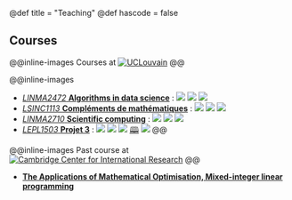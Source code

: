 @def title = "Teaching"
@def hascode = false

## Courses

@@inline-images
Courses at [![UCLouvain](../assets/index/uclouvain.png)](https://uclouvain.be/)
@@

@@inline-images
* [*LINMA2472* **Algorithms in data science**](https://uclouvain.be/en-cours-2024-linma2472) : [![][git-logo]](https://github.com/blegat/LINMA2472) [![][pluto-logo]](https://blegat.github.io/LINMA2472/) [![][moodle-logo]](https://moodle.uclouvain.be/course/view.php?id=1189)
* [*LSINC1113* **Compléments de mathématiques**](https://uclouvain.be/cours-2024-lsinc1113) : [![][git-logo]](https://github.com/blegat/LSINC1113) [![][pluto-logo]](https://blegat.github.io/LSINC1113/) [![][moodle-logo]](https://moodle.uclouvain.be/course/view.php?id=5040)
* [*LINMA2710* **Scientific computing**](https://uclouvain.be/cours-2024-linma2710) : [![][git-logo]](https://github.com/blegat/LINMA2710) [![][pluto-logo]](https://blegat.github.io/LINMA2710/) [![][moodle-logo]](https://moodle.uclouvain.be/course/view.php?id=2951)
* [*LEPL1503* **Projet 3**](https://uclouvain.be/cours-2024-lepl1503) : [![][git-logo]](https://github.com/blegat/LEPL1503) [![][pluto-logo]](https://blegat.github.io/LEPL1503/) [![][git-logo]](https://github.com/obonaventure/SyllabusC) [🕮](https://lepl1503.info.ucl.ac.be/syllabus/theorie/index.html) [![][moodle-logo]](https://moodle.uclouvain.be/course/view.php?id=3842)
@@

@@inline-images
Past course at [![Cambridge Center for International Research](../assets/index/ccir.png)](https://cambridge-research.org/)
@@

* [**The Applications of Mathematical Optimisation, Mixed-integer linear programming**](/ccir/)

[git-logo]: https://upload.wikimedia.org/wikipedia/commons/3/3f/Git_icon.svg
[pluto-logo]: https://plutojl.org/assets/favicon.svg
[moodle-logo]: https://upload.wikimedia.org/wikipedia/commons/c/c6/Moodle-logo.svg
